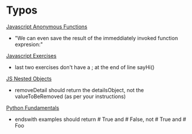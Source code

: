 # Typos

[Javascript Anonymous Functions](https://www.rithmschool.com/courses/javascript/javascript-functions-anonymous-functions-and-iifes)

* "We can even save the result of the immeddiately invoked function expresion:" 

[Javascript Exercises](https://www.rithmschool.com/courses/javascript/javascript-functions-hoisting)

* last two exercises don't have a ; at the end of line sayHi()

[JS Nested Objects](https://www.rithmschool.com/courses/intermediate-javascript/javascript-nested-data-structures-objects)

* removeDetail should return the detailsObject, not the valueToBeRemoved (as per your instructions)

[Python Fundamentals](https://www.rithmschool.com/courses/python-fundamentals-part-1/introduction-to-python-variables-and-primitives)

* endswith examples should return # True and # False, not # True and # Foo